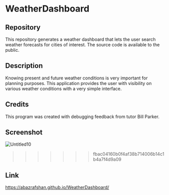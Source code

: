 # WeatherDashboard

## Repository
This repository generates a weather dashboard that lets the user search weather forecasts for cities of interest. The source code is available to the public.

## Description 
Knowing present and future weather conditions is very important for planning purposes. This application provides the user with visibility on various weather conditions with a very simple interface. 

## Credits
This program was created with debugging feedback from tutor Bill Parker.

## Screenshot
![Untitled10](https://user-images.githubusercontent.com/63271368/81448101-b50ad600-9132-11ea-8b3a-be712f716ae3.png)

>>>>>>> fbac04160b0f4af38b714006b14c1b4a7f4d9a09

## Link
https://abazrafshan.github.io/WeatherDashboard/
